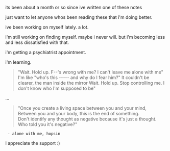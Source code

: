 its been about a month or so since ive written one of these notes  

just want to let anyone whos been reading these that i'm doing better.  

ive been working on myself lately. a lot.

i'm still working on finding myself. maybe i never will. but i'm becoming less and less dissatisfied with that.

i'm getting a psychiatrist appointment.  

i'm learning.  

> "Wait. Hold up. F--'s wrong with me? I can't leave me alone with me"  
> I'm like "who's this ----- and why do I fear him?"
> It couldn't be clearer, the man inside the mirror
> Wait. Hold up. Stop controlling me. I don't know who I'm supposed to be"  

...

> "Once you create a living space between you and your mind,  
> Between you and your body, this is the end of something.  
> Don't identify any thought as negative because it's just a thought.  
> Who told you it's negative?"

` - alone with me, hopsin`

I appreciate the support :)